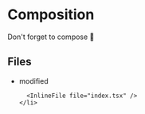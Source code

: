 # Composition

Don't forget to compose 🎼

<section id="files" className="not-prose">
  <h2>Files</h2>

  <ul>
    <li data-state="modified">
      <span>modified</span>

      <InlineFile file="index.tsx" />
    </li>

  </ul>
</section>
